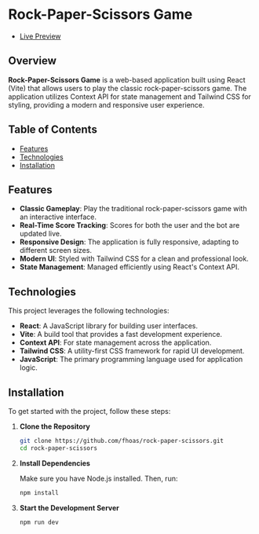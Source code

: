 # Rock-Paper-Scissors Game

- [Live Preview](https://rock-paper-scissors-lilac-five.vercel.app/)

## Overview

**Rock-Paper-Scissors Game** is a web-based application built using React (Vite) that allows users to play the classic rock-paper-scissors game. The application utilizes Context API for state management and Tailwind CSS for styling, providing a modern and responsive user experience.

## Table of Contents

- [Features](#features)
- [Technologies](#technologies)
- [Installation](#installation)

## Features

- **Classic Gameplay**: Play the traditional rock-paper-scissors game with an interactive interface.
- **Real-Time Score Tracking**: Scores for both the user and the bot are updated live.
- **Responsive Design**: The application is fully responsive, adapting to different screen sizes.
- **Modern UI**: Styled with Tailwind CSS for a clean and professional look.
- **State Management**: Managed efficiently using React's Context API.

## Technologies

This project leverages the following technologies:

- **React**: A JavaScript library for building user interfaces.
- **Vite**: A build tool that provides a fast development experience.
- **Context API**: For state management across the application.
- **Tailwind CSS**: A utility-first CSS framework for rapid UI development.
- **JavaScript**: The primary programming language used for application logic.

## Installation

To get started with the project, follow these steps:

1. **Clone the Repository**

   ```bash
   git clone https://github.com/fhoas/rock-paper-scissors.git
   cd rock-paper-scissors
   ```

2. **Install Dependencies**

   Make sure you have Node.js installed. Then, run:

   ```bash
   npm install
   ```

3. **Start the Development Server**

   ```bash
   npm run dev
   ```
